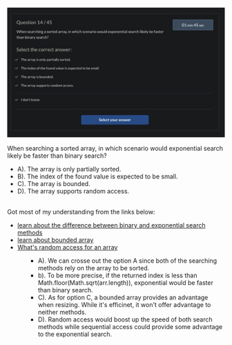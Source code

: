 ![Image of the Problem](./src/2020-11-21.jpg)

When searching a sorted array, in which scenario would exponential search likely be faster than binary search?

<ul>
<li>A). The array is only partially sorted.</li>
<li>B). The index of the found value is expected to be small.</li>
<li>C). The array is bounded.</li>
<li>D). The array supports random access.</li>
</ul>
<br />
Got most of my understanding from the links below:

<ul>
 <li><a href="https://stackoverflow.com/questions/52844293/exponential-search-vs-binary-search">learn about the difference between binary and exponential search methods</a></li>
 <li><a href="https://www.boost.org/doc/libs/1_40_0/libs/numeric/ublas/doc/bounded_array.htm">learn about bounded array</a></li>
 <li><a href="https://stackoverflow.com/questions/43126147/random-access-in-array">What's random access for an array</a></li>
<ul>
<ul>
<li>A). We can crosse out the option A since both of the searching methods rely on the array to be sorted.</li>
<li>b). To be more precise, if the returned index is less than Math.floor(Math.sqrt(arr.length)), exponential would be faster than binary search.</li>
<li>C). As for option C, a bounded array provides an advantage when resizing. While it's efficinet, it won't offer advantage to neither methods.</li>
<li>D). Random access would boost up the speed of both search methods while sequential access could provide some advantage to the exponential search.</li>
</ul>

</li>
